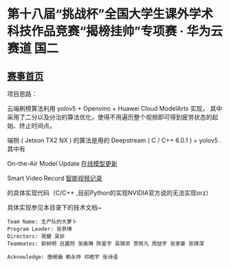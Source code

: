 # 第十八届“挑战杯”全国大学生课外学术科技作品竞赛“揭榜挂帅”专项赛 · 华为云赛道 国二

## [赛事首页](https://competition.huaweicloud.com/information/1000041855/introduction)

项目思路：

云端刷榜算法利用 yolov5 + Openvino + Huawei Cloud ModelArts 实现，
其中采用了二分以及分治的算法优化，使得不用遍历整个视频即可得到疲劳状态的起始、终止时间点。

端侧 ( Jetson TX2 NX ) 的算法是用的 Deepstream ( C / C++ 6.0.1 ) + yolov5 . 其中有 

On-the-Air Model Update [在线模型更新](https://docs.nvidia.com/metropolis/deepstream/6.0.1/dev-guide/text/DS_on_the_fly_model.html)

Smart Video Record [智能视频记录](https://docs.nvidia.com/metropolis/deepstream/6.0.1/dev-guide/text/DS_Smart_video.html)

的具体实现代码（C/C++ ,目前Python的实现NVIDIA官方说的无法实现orz）


具体实现参见本目录下的技术文档~

```
Team Name: 生产队的大萝卜
Program Leader: 张恭博
Directors: 周健 吴非
Teammates: 郭树明 吕露然 张奥琳 陈星宇 吴锦添 贾雨凡 周喆宇 张家豪 张锦深

Acknowledge: 唐岷瀚 赖永烨 邓皓宇 张诗语
```

